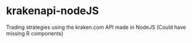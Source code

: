 # krakenapi-nodeJS
Trading strategies using the kraken.com API made in NodeJS
(Could have missing R components)

